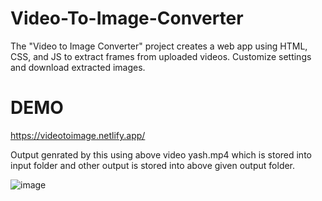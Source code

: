 # Video-To-Image-Converter
The "Video to Image Converter" project creates a web app using HTML, CSS, and JS to extract frames from uploaded videos. Customize settings and download extracted images.

# DEMO

https://videotoimage.netlify.app/

Output genrated by this using above video yash.mp4 which is stored into input folder and other output is stored into above given output folder.



![image](https://github.com/Yashmenaria1/Video-To-Image-Converter/assets/107399779/64e2f7dd-3cde-47bc-b703-fa77684f80b3)

